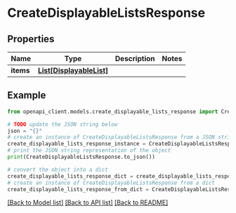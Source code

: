 # CreateDisplayableListsResponse


## Properties

Name | Type | Description | Notes
------------ | ------------- | ------------- | -------------
**items** | [**List[DisplayableList]**](DisplayableList.md) |  | 

## Example

```python
from openapi_client.models.create_displayable_lists_response import CreateDisplayableListsResponse

# TODO update the JSON string below
json = "{}"
# create an instance of CreateDisplayableListsResponse from a JSON string
create_displayable_lists_response_instance = CreateDisplayableListsResponse.from_json(json)
# print the JSON string representation of the object
print(CreateDisplayableListsResponse.to_json())

# convert the object into a dict
create_displayable_lists_response_dict = create_displayable_lists_response_instance.to_dict()
# create an instance of CreateDisplayableListsResponse from a dict
create_displayable_lists_response_from_dict = CreateDisplayableListsResponse.from_dict(create_displayable_lists_response_dict)
```
[[Back to Model list]](../README.md#documentation-for-models) [[Back to API list]](../README.md#documentation-for-api-endpoints) [[Back to README]](../README.md)


